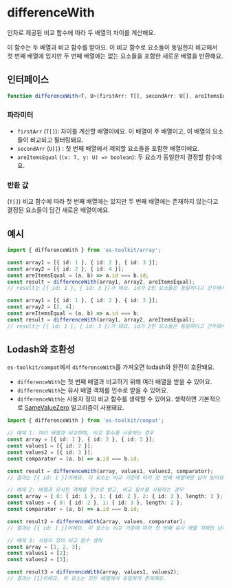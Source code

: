 # differenceWith

인자로 제공된 비교 함수에 따라 두 배열의 차이를 계산해요.

이 함수는 두 배열과 비교 함수를 받아요. 이 비교 함수로 요소들이 동일한지 비교해서 첫 번째 배열에 있지만 두 번째 배열에는 없는 요소들을 포함한 새로운 배열을 반환해요.

## 인터페이스

```typescript
function differenceWith<T, U>(firstArr: T[], secondArr: U[], areItemsEqual: (x: T, y: U) => boolean): T[];
```

### 파라미터

- `firstArr` (`T[]`): 차이를 계산할 배열이에요. 이 배열이 주 배열이고, 이 배열의 요소들이 비교되고 필터링돼요.
- `secondArr` (`U[]`) : 첫 번째 배열에서 제외할 요소들을 포함한 배열이에요.
- `areItemsEqual` (`(x: T, y: U) => boolean`): 두 요소가 동일한지 결정할 함수에요.

### 반환 값

(`T[]`) 비교 함수에 따라 첫 번째 배열에는 있지만 두 번째 배열에는 존재하지 않는다고 결정된 요소들이 담긴 새로운 배열이에요.

## 예시

```typescript
import { differenceWith } from 'es-toolkit/array';

const array1 = [{ id: 1 }, { id: 2 }, { id: 3 }];
const array2 = [{ id: 2 }, { id: 4 }];
const areItemsEqual = (a, b) => a.id === b.id;
const result = differenceWith(array1, array2, areItemsEqual);
// result는 [{ id: 1 }, { id: 3 }]가 돼요. id가 2인 요소들은 동일하다고 간주돼서 결과에서 제외돼요.

const array1 = [{ id: 1 }, { id: 2 }, { id: 3 }];
const array2 = [2, 4];
const areItemsEqual = (a, b) => a.id === b;
const result = differenceWith(array1, array2, areItemsEqual);
// result는 [{ id: 1 }, { id: 3 }]가 돼요. id가 2인 요소들은 동일하다고 간주돼서 결과에서 제외돼요.
```

## Lodash와 호환성

`es-toolkit/compat`에서 `differenceWith`를 가져오면 lodash와 완전히 호환돼요.

- `differenceWith`는 첫 번째 배열과 비교하기 위해 여러 배열을 받을 수 있어요.
- `differenceWith`는 유사 배열 객체를 인수로 받을 수 있어요.
- `differenceWith는` 사용자 정의 비교 함수를 생략할 수 있어요. 생략하면 기본적으로 [SameValueZero](https://tc39.es/ecma262/multipage/abstract-operations.html#sec-samevaluezero) 알고리즘이 사용돼요.

```typescript
import { differenceWith } from 'es-toolkit/compat';

// 예제 1: 여러 배열과 비교하며, 비교 함수를 사용하는 경우
const array = [{ id: 1 }, { id: 2 }, { id: 3 }];
const values1 = [{ id: 2 }];
const values2 = [{ id: 3 }];
const comparator = (a, b) => a.id === b.id;

const result = differenceWith(array, values1, values2, comparator);
// 결과는 [{ id: 1 }]이에요. 이 요소는 비교 기준에 따라 첫 번째 배열에만 남아 있어요.

// 예제 2: 배열과 유사한 객체를 인수로 받고, 비교 함수를 사용하는 경우
const array = { 0: { id: 1 }, 1: { id: 2 }, 2: { id: 3 }, length: 3 };
const values = { 0: { id: 2 }, 1: { id: 3 }, length: 2 };
const comparator = (a, b) => a.id === b.id;

const result2 = differenceWith(array, values, comparator);
// 결과는 [{ id: 1 }]이에요. 이 요소는 비교 기준에 따라 첫 번째 유사 배열 객체만 남아 있어요.

// 예제 3: 사용자 정의 비교 함수 생략
const array = [1, 2, 3];
const values1 = [2];
const values2 = [3];

const result3 = differenceWith(array, values1, values2);
// 결과는 [1]이에요. 이 요소는 모든 배열에서 유일하게 존재해요.
```
